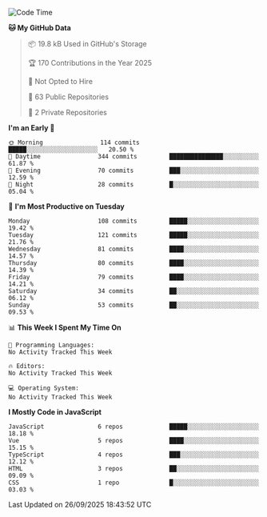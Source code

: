 <!--START_SECTION:waka-->
![Code Time](http://img.shields.io/badge/Code%20Time-1%2C484%20hrs%2047%20mins-blue)

**🐱 My GitHub Data** 

> 📦 19.8 kB Used in GitHub's Storage 
 > 
> 🏆 170 Contributions in the Year 2025
 > 
> 🚫 Not Opted to Hire
 > 
> 📜 63 Public Repositories 
 > 
> 🔑 2 Private Repositories 
 > 
**I'm an Early 🐤** 

```text
🌞 Morning                114 commits         █████░░░░░░░░░░░░░░░░░░░░   20.50 % 
🌆 Daytime                344 commits         ███████████████░░░░░░░░░░   61.87 % 
🌃 Evening                70 commits          ███░░░░░░░░░░░░░░░░░░░░░░   12.59 % 
🌙 Night                  28 commits          █░░░░░░░░░░░░░░░░░░░░░░░░   05.04 % 
```
📅 **I'm Most Productive on Tuesday** 

```text
Monday                   108 commits         █████░░░░░░░░░░░░░░░░░░░░   19.42 % 
Tuesday                  121 commits         █████░░░░░░░░░░░░░░░░░░░░   21.76 % 
Wednesday                81 commits          ████░░░░░░░░░░░░░░░░░░░░░   14.57 % 
Thursday                 80 commits          ████░░░░░░░░░░░░░░░░░░░░░   14.39 % 
Friday                   79 commits          ████░░░░░░░░░░░░░░░░░░░░░   14.21 % 
Saturday                 34 commits          ██░░░░░░░░░░░░░░░░░░░░░░░   06.12 % 
Sunday                   53 commits          ██░░░░░░░░░░░░░░░░░░░░░░░   09.53 % 
```


📊 **This Week I Spent My Time On** 

```text
💬 Programming Languages: 
No Activity Tracked This Week

🔥 Editors: 
No Activity Tracked This Week

💻 Operating System: 
No Activity Tracked This Week
```

**I Mostly Code in JavaScript** 

```text
JavaScript               6 repos             █████░░░░░░░░░░░░░░░░░░░░   18.18 % 
Vue                      5 repos             ████░░░░░░░░░░░░░░░░░░░░░   15.15 % 
TypeScript               4 repos             ███░░░░░░░░░░░░░░░░░░░░░░   12.12 % 
HTML                     3 repos             ██░░░░░░░░░░░░░░░░░░░░░░░   09.09 % 
CSS                      1 repo              █░░░░░░░░░░░░░░░░░░░░░░░░   03.03 % 
```




 Last Updated on 26/09/2025 18:43:52 UTC
<!--END_SECTION:waka-->

